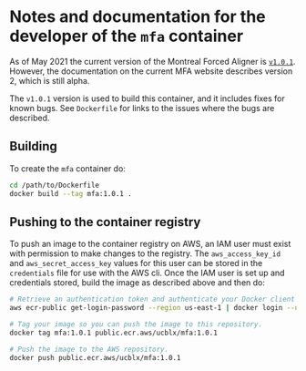 # Notes and documentation for the developer of the `mfa` container

As of May 2021 the current version of the Montreal Forced Aligner is [`v1.0.1`](https://github.com/MontrealCorpusTools/Montreal-Forced-Aligner/releases/tag/v1.0.1). However, the documentation on the current MFA website describes version 2, which is still alpha.

The `v1.0.1` version is used to build this container, and it includes fixes for known bugs. See `Dockerfile` for links to the issues where the bugs are described.

## Building

To create the `mfa` container do:

```bash
cd /path/to/Dockerfile
docker build --tag mfa:1.0.1 .
```

## Pushing to the container registry

To push an image to the container registry on AWS, an IAM user must exist with permission to make changes to the registry. The `aws_access_key_id` and `aws_secret_access_key` values for this user can be stored in the `credentials` file for use with the AWS cli. Once the IAM user is set up and credentials stored, build the image as described above and then do:

```bash
# Retrieve an authentication token and authenticate your Docker client to your registry.
aws ecr-public get-login-password --region us-east-1 | docker login --username AWS --password-stdin public.ecr.aws/ucblx

# Tag your image so you can push the image to this repository.
docker tag mfa:1.0.1 public.ecr.aws/ucblx/mfa:1.0.1

# Push the image to the AWS repository.
docker push public.ecr.aws/ucblx/mfa:1.0.1
```

